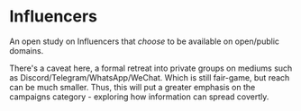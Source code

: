 # Influencers
An open study on Influencers that *choose* to be available on open/public domains.

There's a caveat here, a formal retreat into private groups on mediums such as Discord/Telegram/WhatsApp/WeChat. Which is still fair-game, but reach can be much smaller. Thus, this will put a greater emphasis on the campaigns category - exploring how information can spread covertly.
